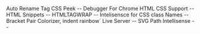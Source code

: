 Auto Rename Tag
CSS Peek --
Debugger For Chrome
HTML CSS Support --
HTML Snippets --
HTMLTAGWRAP --
Intelisensce for CSS class Names --
Bracket Pair Colorizer, indent rainbow`
Live Server --
SVG
Path Intellisense --